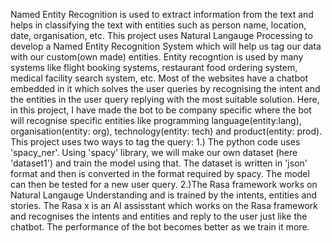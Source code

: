 Named Entity Recognition is used to extract information from the text and helps in classifying the text with entities such as person name, location, date, organisation, etc. This project uses Natural Langauge Processing to develop a Named Entity Recognition System which will help us tag our data with our custom(own made) entities. Entity recogntion is used by many systems like flight booking systems, restaurant food ordering system, medical facility search system, etc. Most of the websites have a chatbot embedded in it which solves the user queries by recognising the intent and the entities in the user query replying with the most suitable solution. Here, in this project, I have made the bot to be company specific where the bot will recognise specific entities like programming language(entity:lang), organisation(entity: org), technology(entity: tech) and product(entity: prod).
This project uses two ways to tag the query: 1.) The python code uses 'spacy_ner'. Using 'spacy' library, we will make our own dataset (here 'dataset1') and train the model using that. The dataset is written in 'json' format and then is converted in the format required by spacy. The model can then be tested for a new user query. 2.)The Rasa framework works on Natural Langauge Understanding and is trained by the intents, entities and stories. The Rasa x is an AI assisstant which works on the Rasa framework and recognises the intents and entities and reply to the user just like the chatbot. The performance of the bot becomes better as we train it more.

